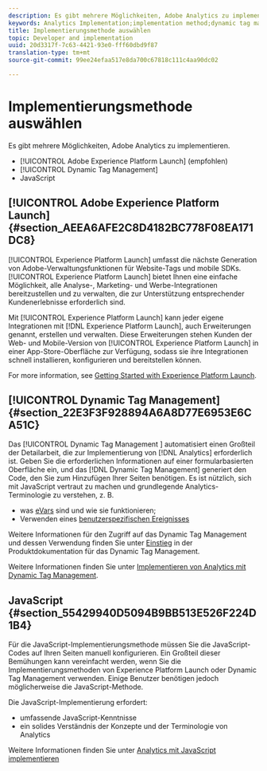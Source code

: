 ```yaml
---
description: Es gibt mehrere Möglichkeiten, Adobe Analytics zu implementieren.
keywords: Analytics Implementation;implementation method;dynamic tag management;dtm;javascript
title: Implementierungsmethode auswählen
topic: Developer and implementation
uuid: 20d3317f-7c63-4421-93e0-fff60dbd9f87
translation-type: tm+mt
source-git-commit: 99ee24efaa517e8da700c67818c111c4aa90dc02

---
```



# Implementierungsmethode auswählen

Es gibt mehrere Möglichkeiten, Adobe Analytics zu implementieren.

* [!UICONTROL Adobe Experience Platform Launch] (empfohlen)
* [!UICONTROL Dynamic Tag Management]
* JavaScript

## [!UICONTROL Adobe Experience Platform Launch] {#section_AEEA6AFE2C8D4182BC778F08EA171DC8}

[!UICONTROL Experience Platform Launch] umfasst die nächste Generation von Adobe-Verwaltungsfunktionen für Website-Tags und mobile SDKs. [!UICONTROL Experience Platform Launch] bietet Ihnen eine einfache Möglichkeit, alle Analyse-, Marketing- und Werbe-Integrationen bereitzustellen und zu verwalten, die zur Unterstützung entsprechender Kundenerlebnisse erforderlich sind.

Mit [!UICONTROL Experience Platform Launch] kann jeder eigene Integrationen mit [!DNL Experience Platform Launch], auch Erweiterungen genannt, erstellen und verwalten. Diese Erweiterungen stehen Kunden der Web- und Mobile-Version von [!UICONTROL Experience Platform Launch] in einer App-Store-Oberfläche zur Verfügung, sodass sie ihre Integrationen schnell installieren, konfigurieren und bereitstellen können.

For more information, see [Getting Started with Experience Platform Launch](https://docs.adobelaunch.com/getting-started).

## [!UICONTROL Dynamic Tag Management] {#section_22E3F3F928894A6A8D77E6953E6CA51C}

Das [!UICONTROL Dynamic Tag Management ] automatisiert einen Großteil der Detailarbeit, die zur Implementierung von [!DNL Analytics] erforderlich ist. Geben Sie die erforderlichen Informationen auf einer formularbasierten Oberfläche ein, und das [!DNL Dynamic Tag Management] generiert den Code, den Sie zum Hinzufügen Ihrer Seiten benötigen.
Es ist nützlich, sich mit JavaScript vertraut zu machen und grundlegende Analytics-Terminologie zu verstehen, z. B.

* was [eVars](https://marketing.adobe.com/resources/help/en_US/reference/conversion_var_admin.html) sind und wie sie funktionieren;
* Verwenden eines [benutzerspezifischen Ereignisses](/help/implement/analytics-terminology-basics/c-props-evars/event-custom.md)

Weitere Informationen für den Zugriff auf das Dynamic Tag Management und dessen Verwendung finden Sie unter [Einstieg](https://marketing.adobe.com/resources/help/en_US/dtm/get_started.html) in der Produktdokumentation für das Dynamic Tag Management.

Weitere Informationen finden Sie unter [Implementieren von Analytics mit Dynamic Tag Management](/help/implement/c-implement-with-dtm/dtm-implementation-overview.md).

## JavaScript {#section_55429940D5094B9BB513E526F224D1B4}

Für die JavaScript-Implementierungsmethode müssen Sie die JavaScript-Codes auf Ihren Seiten manuell konfigurieren. Ein Großteil dieser Bemühungen kann vereinfacht werden, wenn Sie die Implementierungsmethoden von Experience Platform Launch oder Dynamic Tag Management verwenden. Einige Benutzer benötigen jedoch möglicherweise die JavaScript-Methode.

Die JavaScript-Implementierung erfordert:

* umfassende JavaScript-Kenntnisse
* ein solides Verständnis der Konzepte und der Terminologie von Analytics

Weitere Informationen finden Sie unter [Analytics mit JavaScript implementieren ](/help/implement/js-implementation/javascript-implementation-overview.md)
